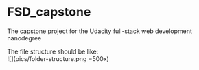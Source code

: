 # FSD_capstone
The capstone project for the Udacity full-stack web development nanodegree

The file structure should be like:<br>
![](pics/folder-structure.png =500x)
